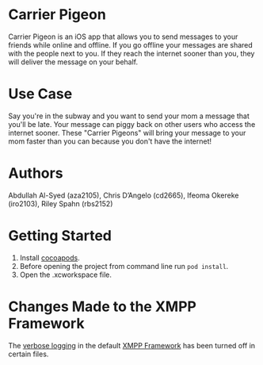 Carrier Pigeon
=============

Carrier Pigeon is an iOS app that allows you to send messages to your friends while online and offline. If you go offline your messages are shared with the people next to you. If they reach the internet sooner than you, they will deliver the message on your behalf.

Use Case
========		
Say you're in the subway and you want to send your mom a message that you'll be late. Your message can piggy back on other users who access the internet sooner. These "Carrier Pigeons" will bring your message to your mom faster than you can because you don't have the internet!

Authors
=======
Abdullah Al-Syed (aza2105), Chris D’Angelo (cd2665), Ifeoma Okereke (iro2103), Riley Spahn (rbs2152)

Getting Started
===============

1. Install [cocoapods](http://cocoapods.org).
2. Before opening the project from command line run `pod install`.
3. Open the .xcworkspace file.

Changes Made to the XMPP Framework
==================================
The [verbose logging](https://github.com/robbiehanson/XMPPFramework/wiki/IntroToFramework#xmpp-logging) in the default [XMPP Framework](https://github.com/robbiehanson/XMPPFramework) has been turned off in certain files. 

